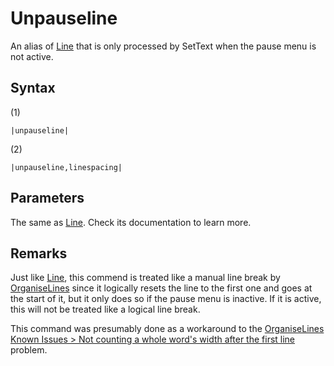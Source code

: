 # Unpauseline

An alias of [Line](Line.md) that is only processed by SetText when the pause menu is not active.

## Syntax

(1)

````
|unpauseline|
````

(2)

````
|unpauseline,linespacing|
````

## Parameters

The same as [Line](Line.md). Check its documentation to learn more.

## Remarks

Just like [Line](Line.md), this commend is treated like a manual line break by [OrganiseLines](../../Related%20Systems/Automatic%20Line%20Breaks/OrganiseLines.md) since it logically resets the line to the first one and goes at the start of it, but it only does so if the pause menu is inactive. If it is active, this will not be treated like a logical line break.

This command was presumably done as a workaround to the [OrganiseLines Known Issues > Not counting a whole word's width after the first line](../../Related%20Systems/Automatic%20Line%20Breaks/OrganiseLines%20Known%20Issues.md#not-counting-a-whole-word-s-width-after-the-first-line) problem.

